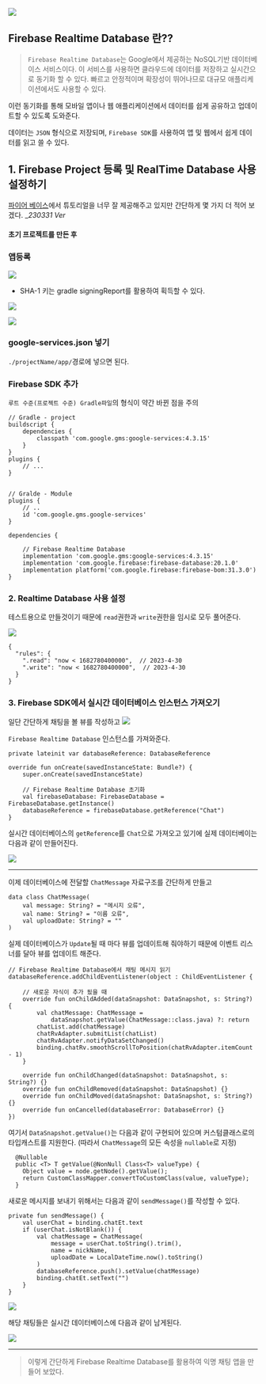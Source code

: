 ![](https://velog.velcdn.com/images/cksgodl/post/551ff13c-a1cd-49e3-b91f-57e67e8a960e/image.gif)

## Firebase Realtime Database 란??

> `Firebase Realtime Database`는 Google에서 제공하는 NoSQL기반 데이터베이스 서비스이다.
> 이 서비스를 사용하면 클라우드에 데이터를 저장하고 실시간으로 동기화 할 수 있다.
> 빠르고 안정적이며 확장성이 뛰어나므로 대규모 애플리케이션에서도 사용할 수 있다.

이런 동기화를 통해 모바일 앱이나 웹 애플리케이션에서 데이터를 쉽게 공유하고 업데이트할 수 있도록 도와준다.

데이터는 `JSON` 형식으로 저장되며, `Firebase SDK`를 사용하여 앱 및 웹에서 쉽게 데이터를 읽고 쓸 수 있다.

## 1. Firebase Project 등록 및 RealTime Database 사용 설정하기

[파이어 베이스](https://console.firebase.google.com/)에서 튜토리얼을 너무 잘 제공해주고 있지만 간단하게 몇 가지 더 적어 보겠다. \__230331 Ver_

#### 초기 프로젝트를 만든 후

### 앱등록

![](https://velog.velcdn.com/images/cksgodl/post/0e0bc9e5-06f8-4b61-a704-795bf206c0f0/image.png)

- SHA-1 키는 gradle signingReport를 활용하여 획득할 수 있다.

![](https://velog.velcdn.com/images/cksgodl/post/fc387a36-e2c2-4b83-9113-ddc6def762e9/image.png)

![](https://velog.velcdn.com/images/cksgodl/post/0fab948b-32aa-42d6-beda-7396047e81d5/image.png)

### google-services.json 넣기

`./projectName/app/`경로에 넣으면 된다.

### Firebase SDK 추가

`루트 수준(프로젝트 수준) Gradle파일`의 형식이 약간 바뀐 점을 주의

```
// Gradle - project
buildscript {
    dependencies {
        classpath 'com.google.gms:google-services:4.3.15'
    }
}
plugins {
    // ...
}


// Gralde - Module
plugins {
	// ..
    id 'com.google.gms.google-services'
}

dependencies {

    // Firebase Realtime Database
    implementation 'com.google.gms:google-services:4.3.15'
    implementation 'com.google.firebase:firebase-database:20.1.0'
    implementation platform('com.google.firebase:firebase-bom:31.3.0')
}
```

### 2. Realtime Database 사용 설정

테스트용으로 만들것이기 때문에 `read`권한과 `write`권한을 임시로 모두 풀어준다.

![](https://velog.velcdn.com/images/cksgodl/post/cf4329e2-82ab-40a5-bdfe-439fe250fa0c/image.png)

```
{
  "rules": {
    ".read": "now < 1682780400000",  // 2023-4-30
    ".write": "now < 1682780400000",  // 2023-4-30
  }
}
```

### 3. Firebase SDK에서 실시간 데이터베이스 인스턴스 가져오기

일단 간단하게 채팅을 볼 뷰를 작성하고
![](https://velog.velcdn.com/images/cksgodl/post/a8d75418-92c6-424b-87ff-f15226dc32c9/image.png)

`Firebase Realtime Database` 인스턴스를 가져와준다.

```
private lateinit var databaseReference: DatabaseReference

override fun onCreate(savedInstanceState: Bundle?) {
	super.onCreate(savedInstanceState)

	// Firebase Realtime Database 초기화
	val firebaseDatabase: FirebaseDatabase = FirebaseDatabase.getInstance()
	databaseReference = firebaseDatabase.getReference("Chat")
}
```

실시간 데이터베이스의 `getReference`를 `Chat`으로 가져오고 있기에 실제 데이터베이는 다음과 같이 만들어진다.

![](https://velog.velcdn.com/images/cksgodl/post/7eb4610f-c704-45a2-aec9-9ff0e1105fb1/image.png)

---

이제 데이터베이스에 전달할 `ChatMessage` 자료구조를 간단하게 만들고

```
data class ChatMessage(
    val message: String? = "메시지 오류",
    val name: String? = "이름 오류",
    val uploadDate: String? = ""
)
```

실제 데이터베이스가 `Update`될 때 마다 뷰를 업데이트해 줘야하기 때문에 이벤트 리스너를 달아 뷰를 업데이트 해준다.

```
// Firebase Realtime Database에서 채팅 메시지 읽기
databaseReference.addChildEventListener(object : ChildEventListener {

	// 새로운 자식이 추가 됬을 때
	override fun onChildAdded(dataSnapshot: DataSnapshot, s: String?) {
        val chatMessage: ChatMessage =
            dataSnapshot.getValue(ChatMessage::class.java) ?: return
        chatList.add(chatMessage)
        chatRvAdapter.submitList(chatList)
        chatRvAdapter.notifyDataSetChanged()
        binding.chatRv.smoothScrollToPosition(chatRvAdapter.itemCount - 1)
    }

    override fun onChildChanged(dataSnapshot: DataSnapshot, s: String?) {}
    override fun onChildRemoved(dataSnapshot: DataSnapshot) {}
    override fun onChildMoved(dataSnapshot: DataSnapshot, s: String?) {}
    override fun onCancelled(databaseError: DatabaseError) {}
})
```

여기서 `DataSnapshot.getValue()`는 다음과 같이 구현되어 있으며 커스텀클래스로의 타입캐스트를 지원한다. (따라서 `ChatMessage`의 모든 속성을 `nullable`로 지정)

```
  @Nullable
  public <T> T getValue(@NonNull Class<T> valueType) {
    Object value = node.getNode().getValue();
    return CustomClassMapper.convertToCustomClass(value, valueType);
  }
```

새로운 메시지를 보내기 위해서는 다음과 같이 `sendMessage()`를 작성할 수 있다.

```
private fun sendMessage() {
    val userChat = binding.chatEt.text
    if (userChat.isNotBlank()) {
        val chatMessage = ChatMessage(
            message = userChat.toString().trim(),
            name = nickName,
            uploadDate = LocalDateTime.now().toString()
        )
        databaseReference.push().setValue(chatMessage)
        binding.chatEt.setText("")
    }
}
```

![](https://velog.velcdn.com/images/cksgodl/post/06ed688c-4a35-402d-ad3f-8f9dc8e93c47/image.gif)

해당 채팅들은 실시간 데이터베이스에 다음과 같이 남게된다.

![](https://velog.velcdn.com/images/cksgodl/post/7a989f74-b381-4446-9ea3-87dc95e4aced/image.png)

---

> 이렇게 간단하게 Firebase Realtime Database를 활용하여 익명 채팅 앱을 만들어 보았다.
